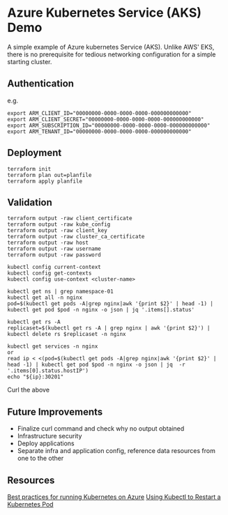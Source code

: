 # Azure Kubernetes Service (AKS) Demo

A simple example of Azure kubernetes Service (AKS). Unlike AWS' EKS, there is no prerequisite for tedious networking configuration for a simple starting cluster.

## Authentication

e.g.

```
export ARM_CLIENT_ID="00000000-0000-0000-0000-000000000000"
export ARM_CLIENT_SECRET="00000000-0000-0000-0000-000000000000"
export ARM_SUBSCRIPTION_ID="00000000-0000-0000-0000-000000000000"
export ARM_TENANT_ID="00000000-0000-0000-0000-000000000000"
```

## Deployment

```
terraform init
terraform plan out=planfile
terraform apply planfile

```

## Validation

```
terraform output -raw client_certificate
terraform output -raw kube_config
terraform output -raw client_key
terraform output -raw cluster_ca_certificate
terraform output -raw host
terraform output -raw username
terraform output -raw password
```

```
kubectl config current-context
kubectl config get-contexts
kubectl config use-context <cluster-name>
```

```
kubectl get ns | grep namespace-01
kubectl get all -n nginx
pod=$(kubectl get pods -A|grep nginx|awk '{print $2}' | head -1) | kubectl get pod $pod -n nginx -o json | jq '.items[].status'

kubectl get rs -A
replicaset=$(kubectl get rs -A | grep nginx | awk '{print $2}') | kubectl delete rs $replicaset -n nginx

kubectl get services -n nginx
or
read ip < <(pod=$(kubectl get pods -A|grep nginx|awk '{print $2}' | head -1) | kubectl get pod $pod -n nginx -o json | jq  -r '.items[0].status.hostIP')
echo "${ip}:30201"
```
Curl the above

## Future Improvements
- Finalize curl command and check why no output obtained
- Infrastructure security
- Deploy applications
- Separate infra and application config, reference data resources from one to the other

## Resources

[Best practices for running Kubernetes on Azure](https://github.com/Azure/k8s-best-practices)
[Using Kubectl to Restart a Kubernetes Pod](https://www.containiq.com/post/using-kubectl-to-restart-a-kubernetes-pod)
